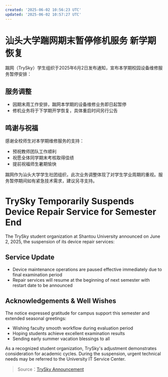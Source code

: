 ```yaml
---
created: '2025-06-02 10:56:23 UTC'
updated: '2025-06-02 10:57:27 UTC'
---
```


# 汕头大学踹网期末暂停修机服务 新学期恢复

踹网（TrySky）学生组织于2025年6月2日发布通知，宣布本学期校园设备维修服务暂停安排：

## **服务调整**
- 因期末周工作安排，踹网本学期的设备维修业务即日起暂停
- 修机业务将于下学期开学恢复，具体重启时间另行公告

## **鸣谢与祝福**
感谢全校师生对本学期维修服务的支持：
- 预祝教师团队工作顺利
- 祝愿全体同学期末考核取得佳绩
- 提前祝福师生暑期愉快

踹网作为汕头大学学生社团组织，此次业务调整体现了对学生学业周期的重视。服务暂停期间如有紧急技术需求，建议另寻支持。


# **TrySky Temporarily Suspends Device Repair Service for Semester End**

The TrySky student organization at Shantou University announced on June 2, 2025, the suspension of its device repair services:

## **Service Update**
- Device maintenance operations are paused effective immediately due to final examination period
- Repair services will resume at the beginning of next semester with restart date to be announced

## **Acknowledgements & Well Wishes**
The notice expressed gratitude for campus support this semester and extended seasonal greetings:
- Wishing faculty smooth workflow during evaluation period
- Hoping students achieve excellent examination results
- Sending early summer vacation blessings to all

As a recognized student organization, TrySky's adjustment demonstrates consideration for academic cycles. During the suspension, urgent technical needs may be referred to the University IT Service Center.

> Source：[TrySky Announcement](https://mp.weixin.qq.com/s/LwbhUhCSuaHky26clColuw)

